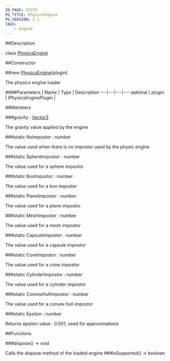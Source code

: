 ```yaml
---
ID_PAGE: 25275
PG_TITLE: PhysicsEngine
PG_VERSION: 2.1
TAGS:
    - Engine
---
```

##Description

class [PhysicsEngine](/classes/2.2-alpha/PhysicsEngine)



##Constructor

##new [PhysicsEngine](/classes/2.2-alpha/PhysicsEngine)(plugin)

The physics engine loader

####Parameters
 | Name | Type | Description
---|---|---|---
optional | plugin | IPhysicsEnginePlugin | 

##Members

###gravity : [Vector3](/classes/2.2-alpha/Vector3)

The gravity value applied by the engine

###static NoImpostor : number

The value used when there is no impostor used by the physic engine

###static SphereImpostor : number

The value used for a sphere impostor

###static BoxImpostor : number

The value used for a box impostor

###static PlaneImpostor : number

The value used for a plane impostor

###static MeshImpostor : number

The value used for a mesh impostor

###static CapsuleImpostor : number

The value used for a capsule impostor

###static ConeImpostor : number

The value used for a cone impostor

###static CylinderImpostor : number

The value used for a cylinder impostor

###static ConvexHullImpostor : number

The value used for a convex hull impostor

###static Epsilon : number

Returns epsilon value : 0.001, used for approximations

##Functions

###dispose() &rarr; void

Calls the dispose method of the loaded engine
###isSupported() &rarr; boolean


